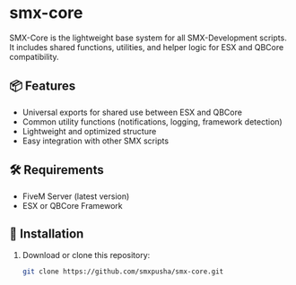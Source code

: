 # smx-core

SMX-Core is the lightweight base system for all SMX-Development scripts.  
It includes shared functions, utilities, and helper logic for ESX and QBCore compatibility.

## 📦 Features

- Universal exports for shared use between ESX and QBCore
- Common utility functions (notifications, logging, framework detection)
- Lightweight and optimized structure
- Easy integration with other SMX scripts

## 🛠️ Requirements

- FiveM Server (latest version)
- ESX or QBCore Framework

## 🔧 Installation

1. Download or clone this repository:
   ```bash
   git clone https://github.com/smxpusha/smx-core.git
